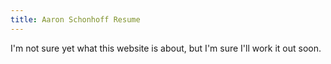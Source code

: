 ```yaml
---
title: Aaron Schonhoff Resume
---
```


I'm not sure yet what this website is about, but I'm sure I'll work it out soon.
